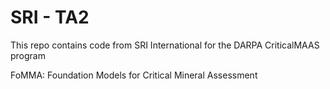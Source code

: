 # SRI - TA2
This repo contains code from SRI International for the DARPA CriticalMAAS program

FoMMA: Foundation Models for Critical Mineral Assessment
